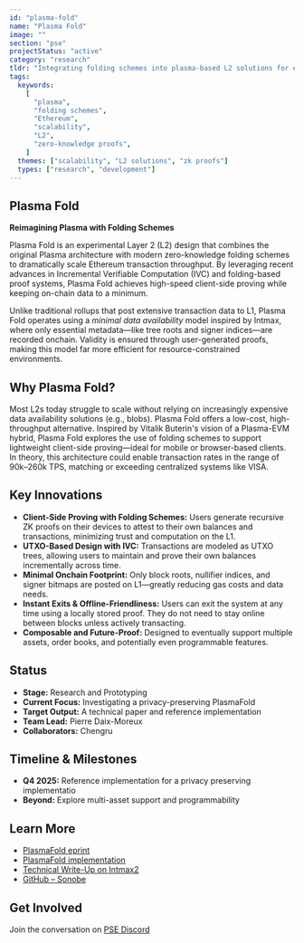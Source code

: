 ```yaml
---
id: "plasma-fold"
name: "Plasma Fold"
image: ""
section: "pse"
projectStatus: "active"
category: "research"
tldr: "Integrating folding schemes into plasma-based L2 solutions for efficient and scalable Ethereum transactions."
tags:
  keywords:
    [
      "plasma",
      "folding schemes",
      "Ethereum",
      "scalability",
      "L2",
      "zero-knowledge proofs",
    ]
  themes: ["scalability", "L2 solutions", "zk proofs"]
  types: ["research", "development"]
---
```


## Plasma Fold

**Reimagining Plasma with Folding Schemes**

Plasma Fold is an experimental Layer 2 (L2) design that combines the original Plasma architecture with modern zero-knowledge folding schemes to dramatically scale Ethereum transaction throughput. By leveraging recent advances in Incremental Verifiable Computation (IVC) and folding-based proof systems, Plasma Fold achieves high-speed client-side proving while keeping on-chain data to a minimum.

Unlike traditional rollups that post extensive transaction data to L1, Plasma Fold operates using a _minimal data availability_ model inspired by Intmax, where only essential metadata—like tree roots and signer indices—are recorded onchain. Validity is ensured through user-generated proofs, making this model far more efficient for resource-constrained environments.

## Why Plasma Fold?

Most L2s today struggle to scale without relying on increasingly expensive data availability solutions (e.g., blobs). Plasma Fold offers a low-cost, high-throughput alternative. Inspired by Vitalik Buterin's vision of a Plasma-EVM hybrid, Plasma Fold explores the use of folding schemes to support lightweight client-side proving—ideal for mobile or browser-based clients. In theory, this architecture could enable transaction rates in the range of 90k–260k TPS, matching or exceeding centralized systems like VISA.

## Key Innovations

- **Client-Side Proving with Folding Schemes:** Users generate recursive ZK proofs on their devices to attest to their own balances and transactions, minimizing trust and computation on the L1.
- **UTXO-Based Design with IVC:** Transactions are modeled as UTXO trees, allowing users to maintain and prove their own balances incrementally across time.
- **Minimal Onchain Footprint:** Only block roots, nullifier indices, and signer bitmaps are posted on L1—greatly reducing gas costs and data needs.
- **Instant Exits & Offline-Friendliness:** Users can exit the system at any time using a locally stored proof. They do not need to stay online between blocks unless actively transacting.
- **Composable and Future-Proof:** Designed to eventually support multiple assets, order books, and potentially even programmable features.

## Status

- **Stage:** Research and Prototyping
- **Current Focus:** Investigating a privacy-preserving PlasmaFold
- **Target Output:** A technical paper and reference implementation
- **Team Lead:** Pierre Daix-Moreux
- **Collaborators:** Chengru

## Timeline & Milestones

- **Q4 2025:** Reference implementation for a privacy preserving implementatio
- **Beyond:** Explore multi-asset support and programmability

## Learn More
- [PlasmaFold eprint](https://eprint.iacr.org/2025/1300)
- [PlasmaFold implementation](https://github.com/dmpierre/plasma-fold)
- [Technical Write-Up on Intmax2](https://www.pierredm.xyz/posts/intmax)
- [GitHub – Sonobe](https://github.com/privacy-scaling-explorations/sonobe)

## Get Involved

Join the conversation on [PSE Discord](https://discord.com/invite/sF5CT5rzrR)
